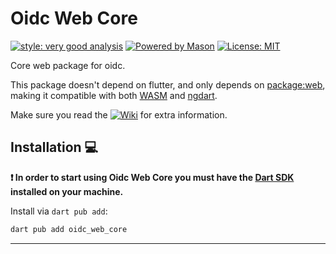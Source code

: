 # Oidc Web Core

[![style: very good analysis][very_good_analysis_badge]][very_good_analysis_link]
[![Powered by Mason](https://img.shields.io/endpoint?url=https%3A%2F%2Ftinyurl.com%2Fmason-badge)][mason_link]
[![License: MIT][license_badge]][license_link]

Core web package for oidc.

This package doesn't depend on flutter, and only depends on [package:web](https://pub.dev/packages/web), making it compatible with both [WASM](https://docs.flutter.dev/platform-integration/web/wasm) and [ngdart](https://pub.dev/packages/ngdart).

Make sure you read the [![Wiki](https://img.shields.io/badge/wiki-purple)](https://bdaya-dev.github.io/oidc/oidc_web_core/) for extra information.

## Installation 💻

**❗ In order to start using Oidc Web Core you must have the [Dart SDK][dart_install_link] installed on your machine.**

Install via `dart pub add`:

```sh
dart pub add oidc_web_core
```
---

[dart_install_link]: https://dart.dev/get-dart
[license_badge]: https://img.shields.io/badge/license-MIT-blue.svg
[license_link]: https://opensource.org/licenses/MIT
[mason_link]: https://github.com/felangel/mason
[very_good_analysis_badge]: https://img.shields.io/badge/style-very_good_analysis-B22C89.svg
[very_good_analysis_link]: https://pub.dev/packages/very_good_analysis


